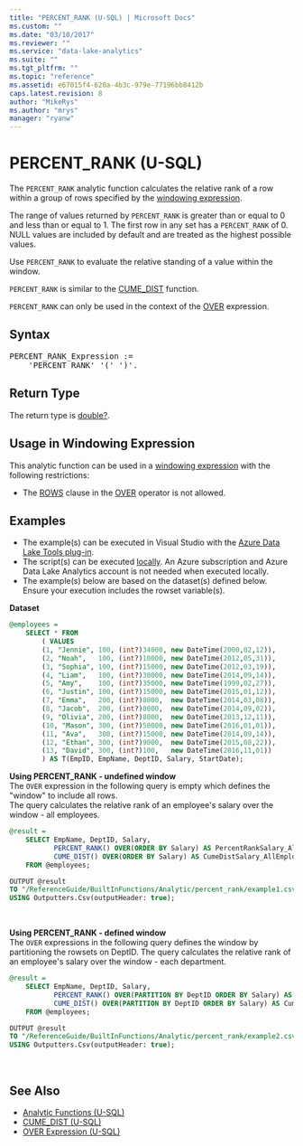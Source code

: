 ```yaml
---
title: "PERCENT_RANK (U-SQL) | Microsoft Docs"
ms.custom: ""
ms.date: "03/10/2017"
ms.reviewer: ""
ms.service: "data-lake-analytics"
ms.suite: ""
ms.tgt_pltfrm: ""
ms.topic: "reference"
ms.assetid: e67015f4-620a-4b3c-979e-77196bb8412b
caps.latest.revision: 8
author: "MikeRys"
ms.author: "mrys"
manager: "ryanw"
---
```


# PERCENT_RANK (U-SQL)
The `PERCENT_RANK` analytic function calculates the relative rank of a row within a group of rows specified by the [windowing expression](over-expression-u-sql.md).  

The range of values returned by `PERCENT_RANK` is greater than or equal to 0 and less than or equal to 1. The first row in any set has a `PERCENT_RANK` of 0. NULL values are included by default and are treated as the highest possible values. 

Use `PERCENT_RANK` to evaluate the relative standing of a value within the window.  

`PERCENT_RANK` is similar to the [CUME_DIST](cume-dist-u-sql.md) function. 

`PERCENT_RANK` can only be used in the context of the [OVER](over-expression-u-sql.md) expression. 

## Syntax
<pre>
PERCENT_RANK_Expression := 
    'PERCENT_RANK' '(' ')'.
</pre>

## Return Type 
The return type is [double?](numeric-types-and-literals.md). 

## Usage in Windowing Expression  
This analytic function can be used in a [windowing expression](over-expression-u-sql.md) with the following restrictions: 
* The [ROWS](over-expression-u-sql.md#row_cla) clause in the [OVER](over-expression-u-sql.md) operator is not allowed. 

## Examples
- The example(s) can be executed in Visual Studio with the [Azure Data Lake Tools plug-in](https://www.microsoft.com/download/details.aspx?id=49504).  
- The script(s) can be executed [locally](https://docs.microsoft.com/azure/data-lake-analytics/data-lake-analytics-data-lake-tools-local-run).  An Azure subscription and Azure Data Lake Analytics account is not needed when executed locally.
- The example(s) below are based on the dataset(s) defined below.  Ensure your execution includes the rowset variable(s).

**Dataset**   
```sql
@employees = 
    SELECT * FROM 
        ( VALUES
        (1, "Jennie", 100, (int?)34000, new DateTime(2000,02,12)),
        (2, "Noah",   100, (int?)10000, new DateTime(2012,05,31)),
        (3, "Sophia", 100, (int?)15000, new DateTime(2012,03,19)),
        (4, "Liam",   100, (int?)30000, new DateTime(2014,09,14)),
        (5, "Amy",    100, (int?)35000, new DateTime(1999,02,27)),
        (6, "Justin", 100, (int?)15000, new DateTime(2015,01,12)),
        (7, "Emma",   200, (int?)8000,  new DateTime(2014,03,08)),
        (8, "Jacob",  200, (int?)8000,  new DateTime(2014,09,02)),
        (9, "Olivia", 200, (int?)8000,  new DateTime(2013,12,11)),
        (10, "Mason", 300, (int?)50000, new DateTime(2016,01,01)),
        (11, "Ava",   300, (int?)15000, new DateTime(2014,09,14)),
        (12, "Ethan", 300, (int?)9000,  new DateTime(2015,08,22)),
        (13, "David", 300, (int?)100,   new DateTime(2016,11,01))
        ) AS T(EmpID, EmpName, DeptID, Salary, StartDate);
```

**Using PERCENT_RANK - undefined window**    
The `OVER` expression in the following query is empty which defines the "window" to include all rows.   
The query calculates the relative rank of an employee's salary over the window - all employees.
```sql
@result =
    SELECT EmpName, DeptID, Salary,
           PERCENT_RANK() OVER(ORDER BY Salary) AS PercentRankSalary_AllEmployees,
           CUME_DIST() OVER(ORDER BY Salary) AS CumeDistSalary_AllEmployees
    FROM @employees;

OUTPUT @result
TO "/ReferenceGuide/BuiltInFunctions/Analytic/percent_rank/example1.csv"
USING Outputters.Csv(outputHeader: true);
```
<br />


**Using PERCENT_RANK - defined window**     
The `OVER` expressions in the following query defines the window by partitioning the rowsets on DeptID.
The query calculates the relative rank of an employee's salary over the window - each department. 
```sql
@result =
    SELECT EmpName, DeptID, Salary,
           PERCENT_RANK() OVER(PARTITION BY DeptID ORDER BY Salary) AS PercentRankSalary_ByDeptID,
           CUME_DIST() OVER(PARTITION BY DeptID ORDER BY Salary) AS CumeDistSalary_ByDeptID
    FROM @employees;

OUTPUT @result
TO "/ReferenceGuide/BuiltInFunctions/Analytic/percent_rank/example2.csv"
USING Outputters.Csv(outputHeader: true);
```
<br />

## See Also 
* [Analytic Functions (U-SQL)](analytic-functions-u-sql.md)   
* [CUME_DIST (U-SQL)](cume-dist-u-sql.md)  
* [OVER Expression (U-SQL)](over-expression-u-sql.md) 




